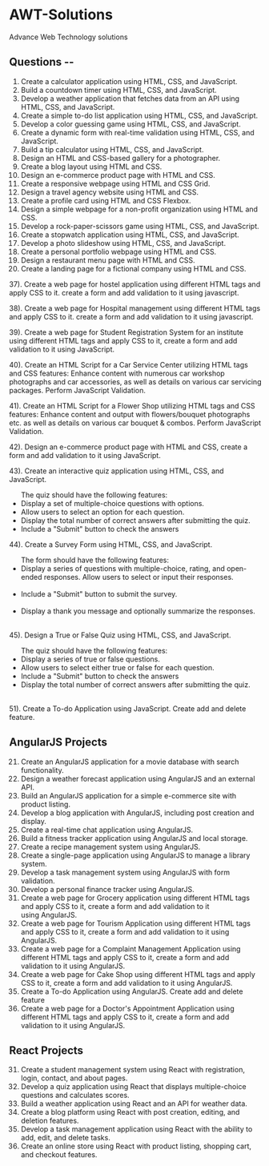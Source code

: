 # AWT-Solutions
Advance Web Technology solutions

## Questions --
01. Create a calculator application using HTML, CSS, and JavaScript.
02. Build a countdown timer using HTML, CSS, and JavaScript.
03. Develop a weather application that fetches data from an API using HTML, CSS, and JavaScript.
04. Create a simple to-do list application using HTML, CSS, and JavaScript.
05. Develop a color guessing game using HTML, CSS, and JavaScript.
06. Create a dynamic form with real-time validation using HTML, CSS, and JavaScript.
07. Build a tip calculator using HTML, CSS, and JavaScript.
08. Design an HTML and CSS-based gallery for a photographer.
09. Create a blog layout using HTML and CSS.
10. Design an e-commerce product page with HTML and CSS.
11. Create a responsive webpage using HTML and CSS Grid.
12. Design a travel agency website using HTML and CSS.
13. Create a profile card using HTML and CSS Flexbox.
14. Design a simple webpage for a non-profit organization using HTML and CSS.
15. Develop a rock-paper-scissors game using HTML, CSS, and JavaScript.
16. Create a stopwatch application using HTML, CSS, and JavaScript.
17. Develop a photo slideshow using HTML, CSS, and JavaScript.
18. Create a personal portfolio webpage using HTML and CSS.
19. Design a restaurant menu page with HTML and CSS.
20. Create a landing page for a fictional company using HTML and CSS.
  
37). Create a web page for hostel application using different HTML tags and apply CSS to it. create a form and add validation to it using javascript.

38). Create a web page for Hospital management using different HTML tags and apply CSS to it. create a form and add validation to it using javascript.

39). Create a web page for Student Registration System for an institute using different HTML tags and apply CSS to it, create a form and add validation to it using JavaScript.

40). Create an HTML Script for a Car Service Center utilizing HTML tags and CSS features: Enhance content with numerous car workshop photographs and car accessories, as well as details on various car servicing packages. Perform JavaScript Validation.

41). Create an HTML Script for a Flower Shop utilizing HTML tags and CSS features: Enhance content and output with flowers/bouquet photographs etc. as well as details on various car bouquet & combos. Perform JavaScript Validation.         

42). Design an e-commerce product page with HTML and CSS, create a form and add validation to it using JavaScript.

43). Create an interactive quiz application using HTML, CSS, and JavaScript. 
    <ul>The quiz should have the following features: 
      <li>Display a set of multiple-choice questions with options.</li>
      <li>Allow users to select an option for each question.</li>
      <li>Display the total number of correct answers after submitting the quiz.</li>
      <li>Include a "Submit" button to check the answers</li>
    </ul>
44). Create a Survey Form using HTML, CSS, and JavaScript. 
    <ul>The form should have the following features:
      <li>Display a series of questions with multiple-choice, rating, and open-ended responses. Allow users to select or input their responses.</li>    
      <li>Include a "Submit" button to submit the survey.</li>       
      <li>Display a thank you message and optionally summarize the responses.</li>
    </ul>        
45). Design a True or False Quiz using HTML, CSS, and JavaScript.
    <ul>The quiz should have the following features:
      <li>Display a series of true or false questions.</li>
      <li>Allow users to select either true or false for each question.</li>
      <li>Include a "Submit" button to check the answers</li>
      <li>Display the total number of correct answers after submitting the quiz.</li>
    </ul>            
51). Create a To-do Application using JavaScript. Create add and delete feature.
## AngularJS Projects
21. Create an AngularJS application for a movie database with search functionality.
22. Design a weather forecast application using AngularJS and an external API.
23. Build an AngularJS application for a simple e-commerce site with product listing.
24. Develop a blog application with AngularJS, including post creation and display.
25. Create a real-time chat application using AngularJS.
26. Build a fitness tracker application using AngularJS and local storage.
27. Create a recipe management system using AngularJS.
28. Create a single-page application using AngularJS to manage a library system.
29. Develop a task management system using AngularJS with form validation.
30. Develop a personal finance tracker using AngularJS.
46. Create a web page for Grocery application using different HTML tags and apply CSS to it, create a form and add validation to it using AngularJS.
47. Create a web page for Tourism Application using different HTML tags and apply CSS to it, create a form and add validation to it using AngularJS.
48. Create a web page for a Complaint Management Application using different HTML tags and apply CSS to it, create a form and add validation to it using AngularJS.
49. Create a web page for Cake Shop using different HTML tags and apply CSS to it, create a form and add validation to it using AngularJS.
50. Create a To-do Application using AngularJS. Create add and delete feature
52. Create a web page for a Doctor's Appointment Application using different HTML tags and apply CSS to it, create a form and add validation to it using AngularJS.
## React Projects
31. Create a student management system using React with registration, login, contact, and about pages.
32. Develop a quiz application using React that displays multiple-choice questions and calculates scores.
33. Build a weather application using React and an API for weather data.
34. Create a blog platform using React with post creation, editing, and deletion features.
35. Develop a task management application using React with the ability to add, edit, and delete tasks.
36. Create an online store using React with product listing, shopping cart, and checkout features.
